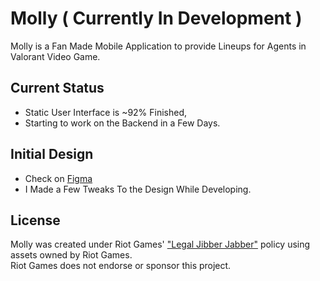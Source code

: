 # Molly ( Currently In Development )

Molly is a Fan Made Mobile Application to provide Lineups for Agents in Valorant Video Game.
## Current Status

- Static User Interface is ~92% Finished,  
- Starting to work on the Backend in a Few Days.

## Initial Design
- Check on [Figma](https://www.figma.com/file/UJW0fF5TQ4EoOTrFP11zLH/Molly?node-id=0%3A1)
- I Made a Few Tweaks To the Design While Developing.



## License
Molly was created under Riot Games' ["Legal Jibber Jabber"](https://www.riotgames.com/en/legal) policy using assets owned by Riot Games.  
Riot Games does not endorse or sponsor this project.
